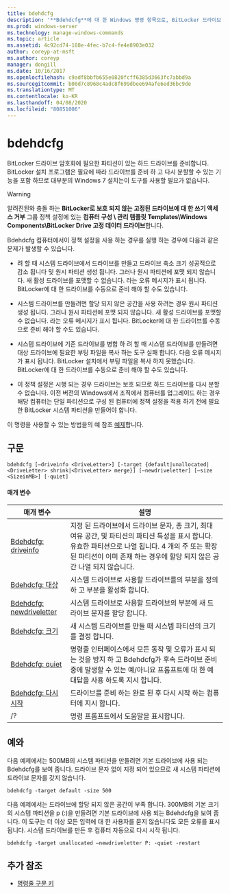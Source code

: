 ```yaml
---
title: bdehdcfg
description: '**Bdehdcfg**에 대 한 Windows 명령 항목으로, BitLocker 드라이브 암호화 하는 데 필요한 파티션이 있는 하드 드라이브를 준비 합니다.'
ms.prod: windows-server
ms.technology: manage-windows-commands
ms.topic: article
ms.assetid: 4c92cd74-188e-4fec-b7c4-fe4e8903e032
author: coreyp-at-msft
ms.author: coreyp
manager: dongill
ms.date: 10/16/2017
ms.openlocfilehash: c9adf8bbfb655e0820fcff6385d3663fc7abbd9a
ms.sourcegitcommit: b00d7c8968c4adc8f699dbee694afe6ed36bc9de
ms.translationtype: MT
ms.contentlocale: ko-KR
ms.lasthandoff: 04/08/2020
ms.locfileid: "80851006"
---
```

# <a name="bdehdcfg"></a>bdehdcfg

BitLocker 드라이브 암호화에 필요한 파티션이 있는 하드 드라이브를 준비합니다. BitLocker 설치 프로그램은 필요에 따라 드라이브를 준비 하 고 다시 분할할 수 있는 기능을 포함 하므로 대부분의 Windows 7 설치는이 도구를 사용할 필요가 없습니다.

> [!WARNING]
> 알려진된와 충돌 하는 **BitLocker로 보호 되지 않는 고정된 드라이브에 대 한 쓰기 액세스 거부** 그룹 정책 설정에 있는 **컴퓨터 구성 \ 관리 템플릿 Templates\Windows Components\BitLocker Drive 고정 데이터 드라이브**합니다.
>
>Bdehdcfg 컴퓨터에서이 정책 설정을 사용 하는 경우를 실행 하는 경우에 다음과 같은 문제가 발생할 수 있습니다.
>
>- 려 할 때 시스템 드라이브에서 드라이브를 만들고 드라이브 축소 크기 성공적으로 감소 됩니다 및 원시 파티션 생성 됩니다. 그러나 원시 파티션에 포맷 되지 않습니다. 새 활성 드라이브를 포맷할 수 없습니다. 라는 오류 메시지가 표시 됩니다. BitLocker에 대 한 드라이브를 수동으로 준비 해야 할 수도 있습니다.
>
>- 시스템 드라이브를 만들려면 할당 되지 않은 공간을 사용 하려는 경우 원시 파티션 생성 됩니다. 그러나 원시 파티션에 포맷 되지 않습니다. 새 활성 드라이브를 포맷할 수 없습니다. 라는 오류 메시지가 표시 됩니다. BitLocker에 대 한 드라이브를 수동으로 준비 해야 할 수도 있습니다.
>
>- 시스템 드라이브에 기존 드라이브를 병합 하 려 할 때 시스템 드라이브를 만들려면 대상 드라이브에 필요한 부팅 파일을 복사 하는 도구 실패 합니다. 다음 오류 메시지가 표시 됩니다. BitLocker 설치에서 부팅 파일을 복사 하지 못했습니다. BitLocker에 대 한 드라이브를 수동으로 준비 해야 할 수도 있습니다.
>
>- 이 정책 설정은 시행 되는 경우 드라이브는 보호 되므로 하드 드라이브를 다시 분할 수 없습니다. 이전 버전의 Windows에서 조직에서 컴퓨터를 업그레이드 하는 경우 해당 컴퓨터는 단일 파티션으로 구성 된 컴퓨터에 정책 설정을 적용 하기 전에 필요한 BitLocker 시스템 파티션을 만들어야 합니다.

이 명령을 사용할 수 있는 방법을의 예 참조 [예제](#BKMK_Examples)합니다.

## <a name="syntax"></a>구문

```
bdehdcfg [–driveinfo <DriveLetter>] [-target {default|unallocated|<DriveLetter> shrink|<DriveLetter> merge}] [–newdriveletter] [–size <SizeinMB>] [-quiet]
```

#### <a name="parameters"></a>매개 변수

| 매개 변수 | 설명 |
| --------- |----------- |
| [Bdehdcfg: driveinfo](bdehdcfg-driveinfo.md) | 지정 된 드라이브에서 드라이브 문자, 총 크기, 최대 여유 공간, 및 파티션의 파티션 특성을 표시 합니다. 유효한 파티션으로 나열 됩니다. 4 개의 주 또는 확장 된 파티션이 이미 존재 하는 경우에 할당 되지 않은 공간 나열 되지 않습니다. |
| [Bdehdcfg: 대상](bdehdcfg-target.md) | 시스템 드라이브로 사용할 드라이브를의 부분을 정의 하 고 부분을 활성화 합니다. |
| [Bdehdcfg: newdriveletter](bdehdcfg-newdriveletter.md) | 시스템 드라이브로 사용할 드라이브의 부분에 새 드라이브 문자를 할당 합니다. |
| [Bdehdcfg: 크기](bdehdcfg-size.md) | 새 시스템 드라이브를 만들 때 시스템 파티션의 크기를 결정 합니다. |
| [Bdehdcfg: quiet](bdehdcfg-quiet.md) | 명령줄 인터페이스에서 모든 동작 및 오류가 표시 되는 것을 방지 하 고 Bdehdcfg가 후속 드라이브 준비 중에 발생할 수 있는 예/아니요 프롬프트에 대 한 예 대답을 사용 하도록 지시 합니다. |
| [Bdehdcfg: 다시 시작](bdehdcfg-restart.md) | 드라이브를 준비 하는 완료 된 후 다시 시작 하는 컴퓨터에 지시 합니다. |
| /? | 명령 프롬프트에서 도움말을 표시합니다. |

## <a name="examples"></a><a name=BKMK_Examples></a>예와

다음 예제에서는 500MB의 시스템 파티션을 만들려면 기본 드라이브에 사용 되는 Bdehdcfg를 보여 줍니다. 드라이브 문자 없이 지정 되어 있으므로 새 시스템 파티션에 드라이브 문자를 갖지 않습니다.

```
bdehdcfg -target default -size 500
```

다음 예제에서는 드라이브에 할당 되지 않은 공간이 부족 합니다. 300MB의 기본 크기의 시스템 파티션을 p (:)을 만들려면 기본 드라이브에 사용 되는 Bdehdcfg을 보여 줍니다. 이 도구는 더 이상 모든 입력에 대 한 사용자를 묻지 않습니다도 모든 오류를 표시 됩니다. 시스템 드라이브를 만든 후 컴퓨터 자동으로 다시 시작 됩니다.

```
bdehdcfg -target unallocated –newdriveletter P: -quiet -restart
```

## <a name="additional-references"></a>추가 참조

- [명령줄 구문 키](command-line-syntax-key.md)